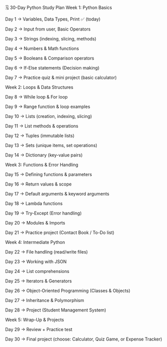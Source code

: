 🗓️ 30-Day Python Study Plan
Week 1: Python Basics

Day 1 → Variables, Data Types, Print ✅ (today)

Day 2 → Input from user, Basic Operators

Day 3 → Strings (indexing, slicing, methods)

Day 4 → Numbers & Math functions

Day 5 → Booleans & Comparison operators

Day 6 → If-Else statements (Decision making)

Day 7 → Practice quiz & mini project (basic calculator)

Week 2: Loops & Data Structures

Day 8 → While loop & For loop

Day 9 → Range function & loop examples

Day 10 → Lists (creation, indexing, slicing)

Day 11 → List methods & operations

Day 12 → Tuples (immutable lists)

Day 13 → Sets (unique items, set operations)

Day 14 → Dictionary (key-value pairs)

Week 3: Functions & Error Handling

Day 15 → Defining functions & parameters

Day 16 → Return values & scope

Day 17 → Default arguments & keyword arguments

Day 18 → Lambda functions

Day 19 → Try-Except (Error handling)

Day 20 → Modules & Imports

Day 21 → Practice project (Contact Book / To-Do list)

Week 4: Intermediate Python

Day 22 → File handling (read/write files)

Day 23 → Working with JSON

Day 24 → List comprehensions

Day 25 → Iterators & Generators

Day 26 → Object-Oriented Programming (Classes & Objects)

Day 27 → Inheritance & Polymorphism

Day 28 → Project (Student Management System)

Week 5: Wrap-Up & Projects

Day 29 → Review + Practice test

Day 30 → Final project (choose: Calculator, Quiz Game, or Expense Tracker)
